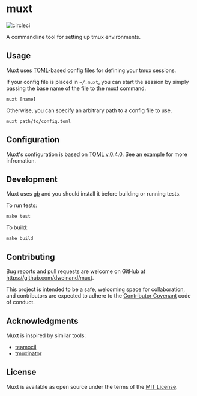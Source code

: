 # muxt

![circleci](https://circleci.com/gh/dweinand/muxt.svg?style=shield&circle-token=:circle-token)



A commandline tool for setting up tmux environments.

## Usage

Muxt uses [TOML][toml]-based config files for defining your tmux sessions.

If your config file is placed in `~/.muxt`, you can start the session by simply
passing the base name of the file to the muxt command.

```shell
muxt [name]
```

Otherwise, you can specify an arbitrary path to a config file to use.

```shell
muxt path/to/config.toml
```

## Configuration

Muxt's configuration is based on [TOML v.0.4.0][toml]. See an [example][example]
for more infromation.

## Development

Muxt uses [gb][gb] and you should install it before building or running tests.

To run tests:

```shell
make test
```

To build:

```shell
make build
```

## Contributing

Bug reports and pull requests are welcome on GitHub at
https://github.com/dweinand/muxt.

This project is intended to be a safe, welcoming space for collaboration, and
contributors are expected to adhere to the [Contributor Covenant][coc] code of
conduct.

## Acknowledgments

Muxt is inspired by similar tools:
* [teamocil](https://github.com/remiprev/teamocil)
* [tmuxinator](https://github.com/tmuxinator/tmuxinator)

## License

Muxt is available as open source under the terms of the [MIT License][mit].

[toml]:https://github.com/toml-lang/toml/blob/master/versions/en/toml-v0.4.0.md
[example]:https://github.com/dweinand/muxt/blob/master/src/muxt/assets/config/example.toml
[gb]:http://getgb.io/
[coc]:http://contributor-covenant.org
[mit]:http://opensource.org/licenses/MIT
